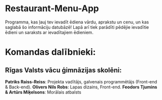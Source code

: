 # Restaurant-Menu-App

Programma, kas ļauj tev ievadīt ēdiena vārdu, aprakstu un cenu, un kas saglabā šo informāciju datubāzē!
Lapā arī tiek parādīti pēdējie ievadītie ēdieni un saraksts ar ievadītajiem ēdieniem.

# Komandas dalībnieki:
## Rīgas Valsts vācu ģimnāzijas skolēni:
**Patriks Raiss-Reiss**: Projekta vadītājs, galvenais programmētājs (Front-end & Back-end).
**Olivers Nils Robs**: Lapas dizains, Front-end.
**Feodors Tjumins & Artūrs Miķelsons**: Morālais atbalsts
